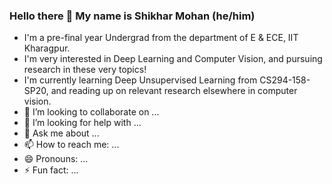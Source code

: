 ### Hello there 👋 My name is Shikhar Mohan (he/him)

- I'm a pre-final year Undergrad from the department of E & ECE, IIT Kharagpur.
- I'm very interested in Deep Learning and Computer Vision, and pursuing research in these very topics!
- I'm currently learning Deep Unsupervised Learning from CS294-158-SP20, and reading up on relevant research elsewhere in computer vision.
- 👯 I’m looking to collaborate on ...
- 🤔 I’m looking for help with ...
- 💬 Ask me about ...
- 📫 How to reach me: ...
- 😄 Pronouns: ...
- ⚡ Fun fact: ...
